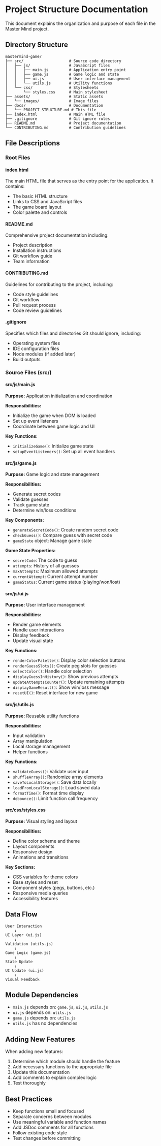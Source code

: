 # Project Structure Documentation

This document explains the organization and purpose of each file in the Master Mind project.

## Directory Structure

```
mastermind-game/
├── src/                    # Source code directory
│   ├── js/                 # JavaScript files
│   │   ├── main.js         # Application entry point
│   │   ├── game.js         # Game logic and state
│   │   ├── ui.js           # User interface management
│   │   └── utils.js        # Utility functions
│   └── css/                # Stylesheets
│       └── styles.css      # Main stylesheet
├── assets/                 # Static assets
│   └── images/             # Image files
├── docs/                   # Documentation
│   └── PROJECT_STRUCTURE.md # This file
├── index.html              # Main HTML file
├── .gitignore              # Git ignore rules
├── README.md               # Project documentation
└── CONTRIBUTING.md         # Contribution guidelines
```

## File Descriptions

### Root Files

#### index.html
The main HTML file that serves as the entry point for the application. It contains:
- The basic HTML structure
- Links to CSS and JavaScript files
- The game board layout
- Color palette and controls

#### README.md
Comprehensive project documentation including:
- Project description
- Installation instructions
- Git workflow guide
- Team information

#### CONTRIBUTING.md
Guidelines for contributing to the project, including:
- Code style guidelines
- Git workflow
- Pull request process
- Code review guidelines

#### .gitignore
Specifies which files and directories Git should ignore, including:
- Operating system files
- IDE configuration files
- Node modules (if added later)
- Build outputs

### Source Files (src/)

#### src/js/main.js
**Purpose:** Application initialization and coordination

**Responsibilities:**
- Initialize the game when DOM is loaded
- Set up event listeners
- Coordinate between game logic and UI

**Key Functions:**
- `initializeGame()`: Initialize game state
- `setupEventListeners()`: Set up all event handlers

#### src/js/game.js
**Purpose:** Game logic and state management

**Responsibilities:**
- Generate secret codes
- Validate guesses
- Track game state
- Determine win/loss conditions

**Key Components:**
- `generateSecretCode()`: Create random secret code
- `checkGuess()`: Compare guess with secret code
- `gameState` object: Manage game state

**Game State Properties:**
- `secretCode`: The code to guess
- `attempts`: History of all guesses
- `maxAttempts`: Maximum allowed attempts
- `currentAttempt`: Current attempt number
- `gameStatus`: Current game status (playing/won/lost)

#### src/js/ui.js
**Purpose:** User interface management

**Responsibilities:**
- Render game elements
- Handle user interactions
- Display feedback
- Update visual state

**Key Functions:**
- `renderColorPalette()`: Display color selection buttons
- `renderGuessSlots()`: Create peg slots for guesses
- `selectColor()`: Handle color selection
- `displayGuessInHistory()`: Show previous attempts
- `updateAttemptsCounter()`: Update remaining attempts
- `displayGameResult()`: Show win/loss message
- `resetUI()`: Reset interface for new game

#### src/js/utils.js
**Purpose:** Reusable utility functions

**Responsibilities:**
- Input validation
- Array manipulation
- Local storage management
- Helper functions

**Key Functions:**
- `validateGuess()`: Validate user input
- `shuffleArray()`: Randomize array elements
- `saveToLocalStorage()`: Save data locally
- `loadFromLocalStorage()`: Load saved data
- `formatTime()`: Format time display
- `debounce()`: Limit function call frequency

#### src/css/styles.css
**Purpose:** Visual styling and layout

**Responsibilities:**
- Define color scheme and theme
- Layout components
- Responsive design
- Animations and transitions

**Key Sections:**
- CSS variables for theme colors
- Base styles and reset
- Component styles (pegs, buttons, etc.)
- Responsive media queries
- Accessibility features

## Data Flow

```
User Interaction
    ↓
UI Layer (ui.js)
    ↓
Validation (utils.js)
    ↓
Game Logic (game.js)
    ↓
State Update
    ↓
UI Update (ui.js)
    ↓
Visual Feedback
```

## Module Dependencies

- `main.js` depends on: `game.js`, `ui.js`, `utils.js`
- `ui.js` depends on: `utils.js`
- `game.js` depends on: `utils.js`
- `utils.js` has no dependencies

## Adding New Features

When adding new features:

1. Determine which module should handle the feature
2. Add necessary functions to the appropriate file
3. Update this documentation
4. Add comments to explain complex logic
5. Test thoroughly

## Best Practices

- Keep functions small and focused
- Separate concerns between modules
- Use meaningful variable and function names
- Add JSDoc comments for all functions
- Follow existing code style
- Test changes before committing
